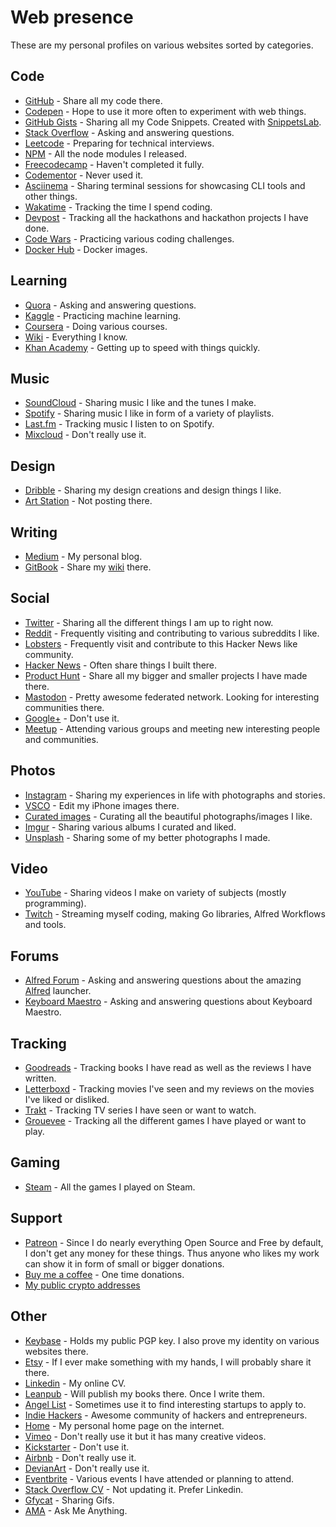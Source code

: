 # Web presence
These are my personal profiles on various websites sorted by categories.

## Code
- [GitHub](https://github.com/nikitavoloboev) - Share all my code there.
- [Codepen](https://codepen.io/nikitavoloboev/) - Hope to use it more often to experiment with web things.
- [GitHub Gists](https://gist.github.com/nikitavoloboev) - Sharing all my Code Snippets. Created with [SnippetsLab](../macOS/apps/snippetslab.md).
- [Stack Overflow](https://stackoverflow.com/users/3067664/nikita-voloboev?tab=profile) - Asking and answering questions.
- [Leetcode](https://leetcode.com/nikivi) - Preparing for technical interviews.
- [NPM](https://www.npmjs.com/~nikitavoloboev) - All the node modules I released.
- [Freecodecamp](https://www.freecodecamp.com/nikitavoloboev) - Haven't completed it fully.
- [Codementor](https://www.codementor.io/nikitavoloboev) - Never used it.
- [Asciinema](https://asciinema.org/~nikivi) - Sharing terminal sessions for showcasing CLI tools and other things.
- [Wakatime](https://wakatime.com/@nikivi) - Tracking the time I spend coding.
- [Devpost](https://devpost.com/NikitaVoloboev) - Tracking all the hackathons and hackathon projects I have done.
- [Code Wars](https://www.codewars.com/users/nikitavoloboev) - Practicing various coding challenges.
- [Docker Hub](https://hub.docker.com/u/nikivi/) - Docker images.

## Learning
- [Quora](https://www.quora.com/profile/Nikita-Voloboev) - Asking and answering questions.
- [Kaggle](https://www.kaggle.com/nikitavoloboev) - Practicing machine learning.
- [Coursera](https://www.coursera.org/user/7d650aebf46b82dcd83832d8358301c6) - Doing various courses.
- [Wiki](https://wiki.nikitavoloboev.xyz) - Everything I know.
- [Khan Academy](https://khanacademy.org/profile/nikivi) - Getting up to speed with things quickly.

## Music
- [SoundCloud](https://soundcloud.com/nikitavoloboev) - Sharing music I like and the tunes I make.
- [Spotify](https://open.spotify.com/user/nikitavoloboev) - Sharing music I like in form of a variety of playlists.
- [Last.fm](https://www.last.fm/user/playfullyExist) - Tracking music I listen to on Spotify.
- [Mixcloud](https://www.mixcloud.com/nikitavoloboev/) - Don't really use it.

## Design
- [Dribble](https://dribbble.com/nikitavoloboev) - Sharing my design creations and design things I like.
- [Art Station](https://www.artstation.com/nikitavoloboev) - Not posting there.

## Writing
- [Medium](https://medium.com/@NikitaVoloboev) - My personal blog.
- [GitBook](https://www.gitbook.com/@nikitavoloboev) - Share my [wiki](https://wiki.nikitavoloboev.xyz) there.

## Social
- [Twitter](https://twitter.com/nikitavoloboev) - Sharing all the different things I am up to right now.
- [Reddit](https://www.reddit.com/user/nikivi/) - Frequently visiting and contributing to various subreddits I like.
- [Lobsters](https://lobste.rs/u/nikivi) - Frequently visit and contribute to this Hacker News like community.
- [Hacker News](https://news.ycombinator.com/user?id=nikivi) - Often share things I built there.
- [Product Hunt](https://www.producthunt.com/@nikitavoloboev) - Share all my bigger and smaller projects I have made there.
- [Mastodon](https://mastodon.xyz/@nikivi) - Pretty awesome federated network. Looking for interesting communities there.
- [Google+](https://plus.google.com/u/0/+NikitaVoloboev) - Don't use it.
- [Meetup](https://www.meetup.com/members/185347053/) - Attending various groups and meeting new interesting people and communities.

## Photos
- [Instagram](https://www.instagram.com/nikitavoloboev/) - Sharing my experiences in life with photographs and stories.
- [VSCO](http://vsco.co/nikitavoloboev) - Edit my iPhone images there.
- [Curated images](https://instagram.com/prettiways) - Curating all the beautiful photographs/images I like.
- [Imgur](http://nikivi.imgur.com/) - Sharing various albums I curated and liked.
- [Unsplash](https://unsplash.com/@nikitavoloboev/collections) - Sharing some of my better photographs I made.

## Video
- [YouTube](https://www.youtube.com/channel/UCEKqrUfr_FMKIO9XSJS4vDw) - Sharing videos I make on variety of subjects (mostly programming).
- [Twitch](https://www.twitch.tv/nikitavoloboev) - Streaming myself coding, making Go libraries, Alfred Workflows and tools.

## Forums
- [Alfred Forum](https://www.alfredforum.com/profile/10242-nikivi/) - Asking and answering questions about the amazing [Alfred](https://www.alfredapp.com/) launcher.
- [Keyboard Maestro](https://forum.keyboardmaestro.com/u/nikivi/activity) - Asking and answering questions about Keyboard Maestro.

## Tracking
- [Goodreads](https://www.goodreads.com/user/show/15768482-nikita-voloboev) - Tracking books I have read as well as the reviews I have written.
- [Letterboxd](https://letterboxd.com/NikitaVoloboev/) - Tracking movies I've seen and my reviews on the movies I've liked or disliked.
- [Trakt](https://trakt.tv/users/nikitavoloboev) - Tracking TV series I have seen or want to watch.
- [Grouevee](https://www.grouvee.com/user/nikivi/) - Tracking all the different games I have played or want to play.

## Gaming
- [Steam](https://steamcommunity.com/id/nikivi) - All the games I played on Steam.

## Support
- [Patreon](https://patreon.com/nikitavoloboev) - Since I do nearly everything Open Source and Free by default, I don't get any money for these things. Thus anyone who likes my work can show it in form of small or bigger donations.
- [Buy me a coffee](https://www.buymeacoffee.com/nikitavoloboev) - One time donations.
- [My public crypto addresses](https://www.vaulty.io/v/a0c360d0-2196-11e8-a119-494749abff15)

## Other
- [Keybase](https://keybase.io/nikitavoloboev) - Holds my public PGP key. I also prove my identity on various websites there.
- [Etsy](https://www.etsy.com/people/nikitavoloboev) - If I ever make something with my hands, I will probably share it there.
- [Linkedin](https://www.linkedin.com/in/nikitavoloboev) - My online CV.
- [Leanpub](https://leanpub.com/u/nikitavoloboev) - Will publish my books there. Once I write them.
- [Angel List](https://angel.co/nikitavoloboev) - Sometimes use it to find interesting startups to apply to.
- [Indie Hackers](https://www.indiehackers.com/user/nikivi) - Awesome community of hackers and entrepreneurs.
- [Home](https://nikitavoloboev.xyz) - My personal home page on the internet.
- [Vimeo](https://vimeo.com/user18010447) - Don't really use it but it has many creative videos.
- [Kickstarter](https://www.kickstarter.com/profile/2082672852) - Don't use it.
- [Airbnb](https://www.airbnb.com/users/show/48269245) - Don't really use it.
- [DevianArt](https://nikivi.deviantart.com/) - Don't really use it.
- [Eventbrite](https://www.eventbrite.com/u/146147331884/#) - Various events I have attended or planning to attend.
- [Stack Overflow CV](https://stackoverflow.com/cv/nikitavoloboev) - Not updating it. Prefer Linkedin.
- [Gfycat](https://gfycat.com/@nikivi) - Sharing Gifs.
- [AMA](https://github.com/nikitavoloboev/ama) - Ask Me Anything.